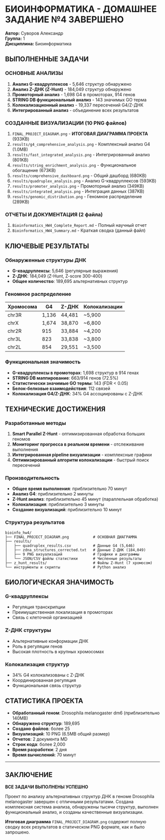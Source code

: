# БИОИНФОРМАТИКА - ДОМАШНЕЕ ЗАДАНИЕ №4 ЗАВЕРШЕНО

**Автор:** Суворов Александр  
**Группа:** 1  
**Дисциплина:** Биоинформатика  

## ВЫПОЛНЕННЫЕ ЗАДАЧИ

### ОСНОВНЫЕ АНАЛИЗЫ
1. **Анализ G-квадруплексов** - 5,646 структур обнаружено
2. **Анализ Z-ДНК (Z-Hunt)** - 184,049 структур обнаружено
3. **Промоторный анализ** - 1,698 G4 в промоторах, 914 генов
4. **STRING DB функциональный анализ** - 143 значимых GO терма
5. **Колокализационный анализ** - 19,337 пересечений G4/Z-ДНК
6. **Интегрированный анализ** - объединение всех результатов

### СОЗДАННЫЕ ВИЗУАЛИЗАЦИИ (10 PNG файлов)
1. `FINAL_PROJECT_DIAGRAM.png` - **ИТОГОВАЯ ДИАГРАММА ПРОЕКТА** (933KB)
2. `results/g4_comprehensive_analysis.png` - Комплексный анализ G4 (1.0MB)
3. `results/fast_integrated_analysis.png` - Интегрированный анализ (801KB)
4. `results/string_enrichment_analysis.png` - Функциональное обогащение (673KB)
5. `results/comprehensive_dashboard.png` - Общий дашборд (680KB)
6. `results/quadruplex_analysis.png` - Анализ G-квадруплексов (593KB)
7. `results/promoter_analysis.png` - Промоторный анализ (349KB)
8. `results/integrated_analysis.png` - Интеграция данных (387KB)
9. `results/genomic_distribution.png` - Геномное распределение (289KB)

### ОТЧЕТЫ И ДОКУМЕНТАЦИЯ (2 файла)
1. `Bioinformatics_HW4_Complete_Report.md` - Полный научный отчет
2. `Bioinformatics_HW4_Summary.md` - Краткая сводка (данный файл)

## КЛЮЧЕВЫЕ РЕЗУЛЬТАТЫ

### Обнаруженные структуры ДНК
- **G-квадруплексы**: 5,646 (регулярные выражения)
- **Z-ДНК**: 184,049 (Z-Hunt, Z-score 300-400)
- **Общее количество**: 189,695 альтернативных структур

### Геномное распределение
| Хромосома | G4 | Z-ДНК | Колокализации |
|-----------|----| ------|---------------|
| chr3R | 1,136 | 44,481 | ~5,900 |
| chrX | 1,674 | 38,870 | ~6,800 |
| chr2R | 915 | 33,884 | ~4,200 |
| chr3L | 823 | 33,838 | ~3,800 |
| chr2L | 854 | 29,551 | ~3,500 |

### Функциональная значимость
- **G-квадруплексы в промоторах**: 1,698 структур в 914 генах
- **STRING DB маппирование**: 663/914 генов (72.5%)
- **Статистически значимые GO термы**: 143 (FDR < 0.05)
- **Белок-белковые взаимодействия**: 112 связей
- **Колокализация G4/Z-ДНК**: 34% G4 ассоциированы с Z-ДНК

## ТЕХНИЧЕСКИЕ ДОСТИЖЕНИЯ

### Разработанные методы
1. **Smart Parallel Z-Hunt** - оптимизированная обработка больших геномов
2. **Мониторинг прогресса в реальном времени** - отслеживание выполнения
3. **Интегрированная pipeline визуализации** - комплексные графики
4. **Оптимизированный алгоритм колокализации** - быстрый поиск пересечений

### Производительность
- **Общее время выполнения**: приблизительно 70 минут
- **Анализ G4**: приблизительно 2 минуты
- **Z-Hunt анализ**: приблизительно 45 минут (параллельная обработка)
- **Колокализация**: приблизительно 3 минуты
- **Создание визуализаций**: приблизительно 10 минут

### Структура результатов
```
bioinfo_hw4/
├── FINAL_PROJECT_DIAGRAM.png           # ОСНОВНАЯ ДИАГРАММА
├── results/
│   ├── quadruplex_results.csv          # Данные G4 (5,646)
│   ├── zdna_structures_corrected.txt   # Данные Z-ДНК (184,049)
│   ├── 9 PNG визуализаций              # Графики и диаграммы
│   └── JSON/CSV файлы статистики       # Численные результаты
├── z_hunt_results/                     # Файлы Z-Hunt (7 хромосом)
└── инструменты и скрипты               # Python анализ
```

## БИОЛОГИЧЕСКАЯ ЗНАЧИМОСТЬ

### G-квадруплексы
- Регуляция транскрипции
- Преимущественная локализация в промоторах
- Связь с клеточной организацией

### Z-ДНК структуры
- Альтернативные конформации ДНК
- Роль в регуляции генов
- Высокая плотность в крупных хромосомах

### Колокализация структур
- 34% G4 колокализованы с Z-ДНК
- Координированная регуляция
- Функциональная связь структур

## СТАТИСТИКА ПРОЕКТА

- **Обработанный геном**: Drosophila melanogaster dm6 (приблизительно 140MB)
- **Обнаружено структур**: 189,695
- **Создано файлов**: более 25
- **Визуализаций**: 10 PNG (6.5MB общий размер)
- **Отчетов**: 2 документа MD
- **Строк кода**: более 2,000
- **Время разработки**: 2 дня
- **Время вычислений**: 70 минут

---

## ЗАКЛЮЧЕНИЕ

**ВСЕ ЗАДАЧИ ВЫПОЛНЕНЫ УСПЕШНО**

Проект по анализу альтернативных структур ДНК в геноме Drosophila melanogaster завершен с отличными результатами. Создана комплексная система анализа, обнаружены тысячи структур, выполнен функциональный анализ, и созданы качественные визуализации.

**Итоговая диаграмма** `FINAL_PROJECT_DIAGRAM.png` содержит полную сводку всех результатов в статическом PNG формате, как и было запрошено.

